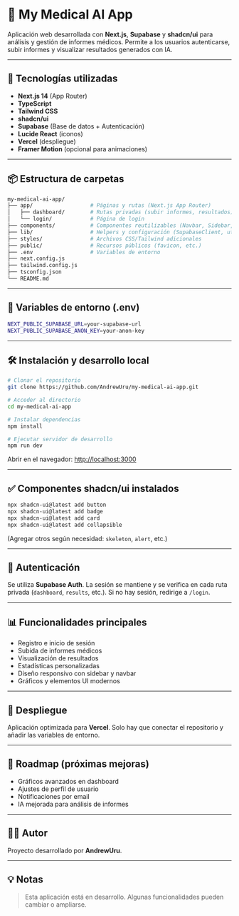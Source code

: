 # 💺 My Medical AI App

Aplicación web desarrollada con **Next.js**, **Supabase** y **shadcn/ui** para análisis y gestión de informes médicos.
Permite a los usuarios autenticarse, subir informes y visualizar resultados generados con IA.

---

## 🚀 Tecnologías utilizadas

- **Next.js 14** (App Router)
- **TypeScript**
- **Tailwind CSS**
- **shadcn/ui**
- **Supabase** (Base de datos + Autenticación)
- **Lucide React** (iconos)
- **Vercel** (despliegue)
- **Framer Motion** (opcional para animaciones)

---

## 📦 Estructura de carpetas

```bash
my-medical-ai-app/
├── app/                  # Páginas y rutas (Next.js App Router)
│   ├── dashboard/        # Rutas privadas (subir informes, resultados)
│   └── login/            # Página de login
├── components/           # Componentes reutilizables (Navbar, Sidebar, TotalConsultas, etc.)
├── lib/                  # Helpers y configuración (SupabaseClient, utils)
├── styles/               # Archivos CSS/Tailwind adicionales
├── public/               # Recursos públicos (favicon, etc.)
├── .env                  # Variables de entorno
├── next.config.js
├── tailwind.config.js
├── tsconfig.json
└── README.md
```

---

## 🔑 Variables de entorno (.env)

```bash
NEXT_PUBLIC_SUPABASE_URL=your-supabase-url
NEXT_PUBLIC_SUPABASE_ANON_KEY=your-anon-key
```

---

## 🛠 Instalación y desarrollo local

```bash
# Clonar el repositorio
git clone https://github.com/AndrewUru/my-medical-ai-app.git

# Acceder al directorio
cd my-medical-ai-app

# Instalar dependencias
npm install

# Ejecutar servidor de desarrollo
npm run dev
```

Abrir en el navegador: [http://localhost:3000](http://localhost:3000)

---

## ✅ Componentes shadcn/ui instalados

```bash
npx shadcn-ui@latest add button
npx shadcn-ui@latest add badge
npx shadcn-ui@latest add card
npx shadcn-ui@latest add collapsible
```

(Agregar otros según necesidad: `skeleton`, `alert`, etc.)

---

## 🔐 Autenticación

Se utiliza **Supabase Auth**.
La sesión se mantiene y se verifica en cada ruta privada (`dashboard`, `results`, etc.).
Si no hay sesión, redirige a `/login`.

---

## 📊 Funcionalidades principales

- Registro e inicio de sesión
- Subida de informes médicos
- Visualización de resultados
- Estadísticas personalizadas
- Diseño responsivo con sidebar y navbar
- Gráficos y elementos UI modernos

---

## 👥 Despliegue

Aplicación optimizada para **Vercel**.
Solo hay que conectar el repositorio y añadir las variables de entorno.

---

## 🧠 Roadmap (próximas mejoras)

- Gráficos avanzados en dashboard
- Ajustes de perfil de usuario
- Notificaciones por email
- IA mejorada para análisis de informes

---

## 👨‍💻 Autor

Proyecto desarrollado por **AndrewUru**.

---

## 💡 Notas

> Esta aplicación está en desarrollo. Algunas funcionalidades pueden cambiar o ampliarse.
